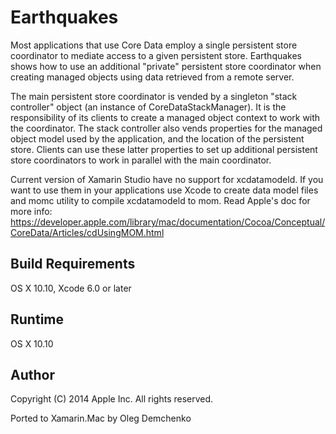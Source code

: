 Earthquakes
===========

Most applications that use Core Data employ a single persistent store coordinator to mediate access to a given persistent store. Earthquakes shows how to use an additional "private" persistent store coordinator when creating managed objects using data retrieved from a remote server.


The main persistent store coordinator is vended by a singleton "stack controller" object (an instance of CoreDataStackManager). It is the responsibility of its clients to create a managed object context to work with the coordinator. The stack controller also vends properties for the managed object model used by the application, and the location of the persistent store. Clients can use these latter properties to set up additional persistent store coordinators to work in parallel with the main coordinator.

Current version of Xamarin Studio have no support for xcdatamodeld. If you want to use them in your applications
use Xcode to create data model files and momc utility to compile xcdatamodeld to mom. Read Apple's doc for more info: https://developer.apple.com/library/mac/documentation/Cocoa/Conceptual/CoreData/Articles/cdUsingMOM.html

Build Requirements
------------------

OS X 10.10, Xcode 6.0 or later

Runtime
------------------
OS X 10.10

Author
------ 
Copyright (C) 2014 Apple Inc. All rights reserved.

Ported to Xamarin.Mac by Oleg Demchenko